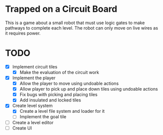 # Trapped on a Circuit Board

This is a game about a small robot that must use logic gates to make pathways to complete each level. The robot can only move on live wires as it requires power. 


# TODO

- [X] Implement circuit tiles
  - [X] Make the evaluation of the circuit work
- [x] Implement the player
  - [x] Allow the player to move using undoable actions
  - [X] Allow player to pick up and place down tiles using undoable actions
  - [X] Fix bugs with picking and placing tiles
  - [X] Add insulated and locked tiles
- [X] Create level system
  - [X] Create a level file system and loader for it
  - [ ] Implement the goal tile
- [ ] Create a level editor
- [ ] Create UI
